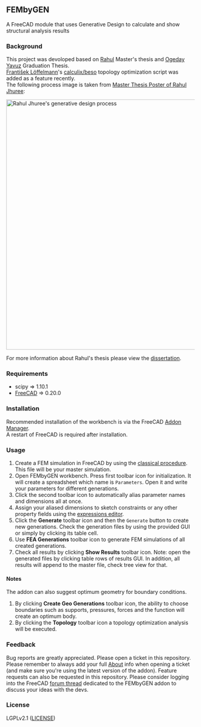 ## FEMbyGEN
A FreeCAD module that uses Generative Design to calculate and show structural analysis results

### Background 
This project was devoloped based on [Rahul](https://github.com/MightyBucket/) Master's thesis and [Ogeday Yavuz](https://github.com/OgedaYY/) Graduation Thesis.  
[František Löffelmann](https://github.com/fandaL)'s [calculix/beso](https://github.com/calculix/beso) topology optimization script was added as a feature recently.  
The following process image is taken from [Master Thesis Poster of Rahul Jhuree](https://mightybucket.github.io/misc/FYP_poster.pdf):

<img src="https://mightybucket.github.io/pics/masters-dissertation/process1.png" width="668px" alt="Rahul Jhuree's generative design process" />

For more information about Rahul's thesis please view the [dissertation](https://mightybucket.github.io/projects/2021/05/31/masters-dissertation.html).

### Requirements
- scipy => 1.10.1
- [FreeCAD](https://www.freecad.org) => 0.20.0

### Installation
Recommended installation of the workbench is via the FreeCAD [Addon Manager](https://wiki.freecad.org/Std_AddonMgr).  
A restart of FreeCAD is required after installation.

### Usage
1. Create a FEM simulation in FreeCAD by using the [classical procedure](https://wiki.freecad.org/FEM_Workbench). This file will be your master simulation.
2. Open FEMbyGEN workbench. Press first toolbar icon for initialization. It will create a spreadsheet which name is `Parameters`. Open it and write your parameters for different generations.
3. Click the second toolbar icon to automatically alias parameter names and dimensions all at once.
4. Assign your aliased dimensions to sketch constraints or any other property fields using the [expressions editor](https://wiki.freecad.org/Expressions).
5. Click the **Generate** toolbar icon and then the `Generate` button to create new generations. Check the generation files by using the provided GUI or simply by clicking its table cell.
6. Use **FEA Generations** toolbar icon to generate FEM simulations of all created generations.
7. Check all results by clicking **Show Results** toolbar icon. Note: open the generated files by clicking table rows of results GUI. In addition, all results will append to the master file, check tree view for that.

#### Notes
The addon can also suggest optimum geometry for boundary conditions.

1. By clicking **Create Geo Generations** toolbar icon, the ability to choose boundaries such as supports, pressures, forces and the function will create an optimum body.
2. By clicking the **Topology** toolbar icon a topology optimization analysis will be executed.

### Feedback
Bug reports are greatly appreciated. Please open a ticket in this repository. Please remember to always add your full [About](https://wiki.freecad.org/About) info when opening a ticket (and make sure you're using the latest version of the addon). Feature requests can also be requested in this repository. Please consider logging into the FreeCAD [forum thread](https://forum.freecad.org/viewtopic.php?t=71905) dedicated to the FEMbyGEN addon to discuss your ideas with the devs.

### License
LGPLv2.1 ([LICENSE](LICENSE))
